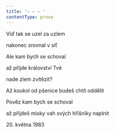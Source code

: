 ```yaml
---
title: '– – – '
contentType: prose
---
```


Viď tak se uzel za uzlem

nakonec srovnal v síť

Ale kam bych se schoval

až přijde království Tvé

nade zlem zvítězit?

Až koukol od pšenice budeš chtít oddělit

Pověz kam bych se schoval

až přijdeš misky vah svých hříšníky naplnit

20\. května 1983
